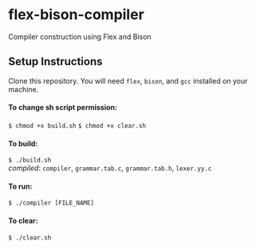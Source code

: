 # flex-bison-compiler
Compiler construction using Flex and Bison

## Setup Instructions
Clone this repository. You will need `flex`, `bison`, and `gcc` installed on your machine.

#### To change sh script permission:
`$ chmod +x build.sh`
`$ chmod +x clear.sh`

#### To build:
`$ ./build.sh`
<br>
*compiled*: `compiler`, `grammar.tab.c`, `grammar.tab.h`, `lexer.yy.c`

#### To run:
`$ ./compiler [FILE_NAME]`

#### To clear:
`$ ./clear.sh`
